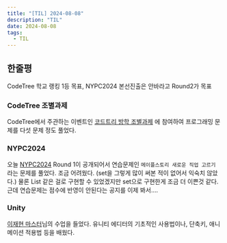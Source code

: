 ```yaml
---
title: "[TIL] 2024-08-08"
description: "TIL"
date: 2024-08-08
tags:
  - TIL
---
```


## 한줄평
CodeTree 학교 랭킹 1등 목표, NYPC2024 본선진출은 안바라고 Round2가 목표

### CodeTree 조별과제

CodeTree에서 주관하는 이벤트인 [코드트리 방학 조별과제](https://www.codetree.ai/forum/no-free-lunch/report) 에 참여하여 프로그래밍 문제를 다섯 문제 정도 풀었다.

### NYPC2024

오늘 [NYPC2024](https://www.nypc.co.kr/member/contestMain.do) Round 1이 공개되어서 연습문제인 `메이플스토리 새로운 직업 고르기` 라는 문제를 풀었다.
조금 어려웠다. (set을 그렇게 많이 써본 적이 없어서 익숙치 않았다.) 
물론 List 같은 걸로 구현할 수 있었겠지만 set으로 구현한게 조금 더 이쁜것 같다.
근데 연습문제는 점수에 반영이 안된다는 공지를 이제 봐서....

### Unity 

[이재현 마스터](https://unity3dstudy.com/about/)님의 수업을 들었다.
유니티 에디터의 기초적인 사용법이나, 단축키, 애니메이션 적용법 등을 배웠다.
